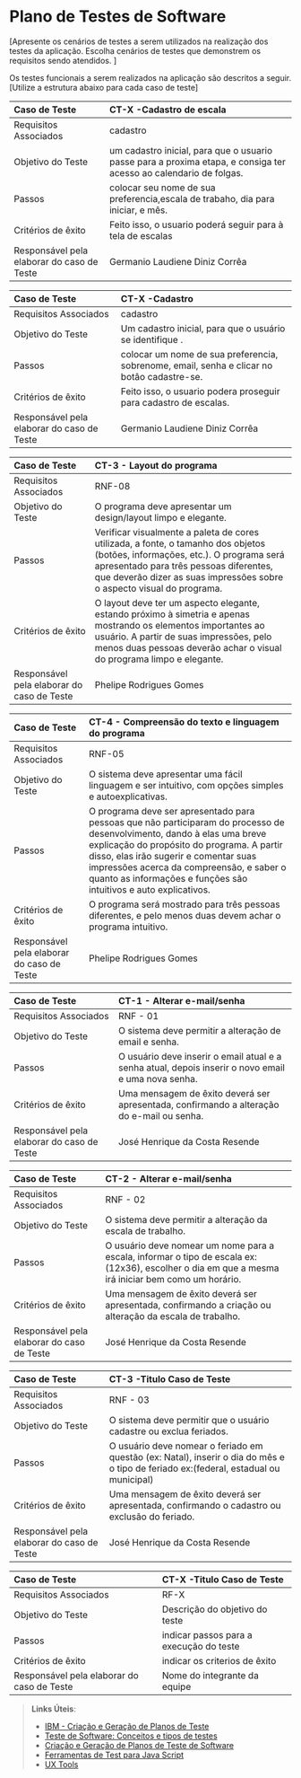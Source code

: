 # Plano de Testes de Software

[Apresente os cenários de testes a serem utilizados na realização dos testes da aplicação. Escolha cenários de testes que demonstrem os requisitos sendo atendidos. ]

Os testes funcionais a serem realizados na aplicação são descritos a seguir. [Utilize a estrutura abaixo para cada caso de teste]

|Caso de Teste    | CT-X -Cadastro de escala |
|:---|:---|
| Requisitos Associados | cadastro |
| Objetivo do Teste | um cadastro inicial, para que o usuario passe para a proxima etapa, e consiga ter acesso ao calendario de folgas. |
| Passos |colocar seu nome de sua preferencia,escala de trabaho, dia para iniciar, e mês. |
| Critérios de êxito | Feito isso, o usuario poderá seguir para à tela de escalas  |
| Responsável pela elaborar do caso de Teste | Germanio Laudiene Diniz Corrêa |

|Caso de Teste    | CT-X -Cadastro  |
|:---|:---|
| Requisitos Associados | cadastro |
| Objetivo do Teste | Um cadastro inicial, para que o usuário se identifique . |
| Passos |colocar um nome de sua preferencia, sobrenome, email, senha e clicar no botâo cadastre-se. |
| Critérios de êxito | Feito isso, o usuario podera proseguir para cadastro de escalas.  |
| Responsável pela elaborar do caso de Teste | Germanio Laudiene Diniz Corrêa |


 |Caso de Teste    | CT-3 - Layout do programa  |
|:---|:---|
| Requisitos Associados | RNF-08 |
| Objetivo do Teste |O programa deve apresentar um design/layout limpo e elegante. |
| Passos |Verificar visualmente a paleta de cores utilizada, a fonte, o tamanho dos objetos (botões, informações, etc.). O programa será apresentado para três pessoas diferentes, que deverão dizer as suas impressões sobre o aspecto visual do programa.|
| Critérios de êxito | O layout deve ter um aspecto elegante, estando próximo à simetria e apenas mostrando os elementos importantes ao usuário. A partir de suas impressões, pelo menos duas pessoas deverão achar o visual do programa limpo e elegante.|
| Responsável pela elaborar do caso de Teste | Phelipe Rodrigues Gomes |


 |Caso de Teste    | CT-4 - Compreensão do texto e linguagem do programa |
|:---|:---|
| Requisitos Associados | RNF-05 |
| Objetivo do Teste | O sistema deve apresentar uma fácil linguagem e ser intuitivo, com opções simples e autoexplicativas. |
| Passos | O programa deve ser apresentado para pessoas que não participaram do processo de desenvolvimento, dando à elas uma breve explicação do propósito do programa. A partir disso, elas irão sugerir e comentar suas impressões acerca da compreensão, e saber o quanto as informações e funções são intuitivos e auto explicativos. |
| Critérios de êxito | O programa será mostrado para três pessoas diferentes, e pelo menos duas devem achar o programa intuitivo. |
| Responsável pela elaborar do caso de Teste | Phelipe Rodrigues Gomes |


|Caso de Teste    | CT-1 - Alterar e-mail/senha |
|:---|:---|
| Requisitos Associados | RNF - 01 |
| Objetivo do Teste |O sistema deve permitir a alteração de email e senha. |
| Passos |O usuário deve inserir o email atual e a senha atual, depois inserir o novo email e uma nova senha. |
| Critérios de êxito | Uma mensagem de êxito deverá ser apresentada, confirmando a alteração do e-mail ou senha. |
| Responsável pela elaborar do caso de Teste | José Henrique da Costa Resende |


|Caso de Teste    | CT-2 - Alterar e-mail/senha |
|:---|:---|
| Requisitos Associados | RNF - 02 |
| Objetivo do Teste |O sistema deve permitir a alteração da escala de trabalho. |
| Passos |O usuário deve nomear um nome para a escala, informar o tipo de escala ex: (12x36), escolher o dia em que a mesma irá iniciar bem como um horário. |
| Critérios de êxito | Uma mensagem de êxito deverá ser apresentada, confirmando a criação ou alteração da escala de trabalho. |
| Responsável pela elaborar do caso de Teste | José Henrique da Costa Resende |


|Caso de Teste    | CT-3 -Titulo Caso de Teste  |
|:---|:---|
| Requisitos Associados | RNF - 03 |
| Objetivo do Teste |O sistema deve permitir que o usuário cadastre ou exclua feriados. |
| Passos |O usuário deve nomear o feriado em questão (ex: Natal), inserir o dia do mês e o tipo de feriado ex:(federal, estadual ou municipal) |
| Critérios de êxito | Uma mensagem de êxito deverá ser apresentada, confirmando o cadastro ou exclusão do feriado. |
| Responsável pela elaborar do caso de Teste |José Henrique da Costa Resende |


|Caso de Teste    | CT-X -Titulo Caso de Teste  |
|:---|:---|
| Requisitos Associados | RF-X |
| Objetivo do Teste |Descrição do objetivo do teste |
| Passos |indicar passos para a execução do teste |
| Critérios de êxito | indicar os criterios de êxito  |
| Responsável pela elaborar do caso de Teste |Nome do integrante da equipe |


> **Links Úteis**:
> - [IBM - Criação e Geração de Planos de Teste](https://www.ibm.com/developerworks/br/local/rational/criacao_geracao_planos_testes_software/index.html)
> -  [Teste de Software: Conceitos e tipos de testes](https://blog.onedaytesting.com.br/teste-de-software/)
> - [Criação e Geração de Planos de Teste de Software](https://www.ibm.com/developerworks/br/local/rational/criacao_geracao_planos_testes_software/index.html)
> - [Ferramentas de Test para Java Script](https://geekflare.com/javascript-unit-testing/)
> - [UX Tools](https://uxdesign.cc/ux-user-research-and-user-testing-tools-2d339d379dc7)
